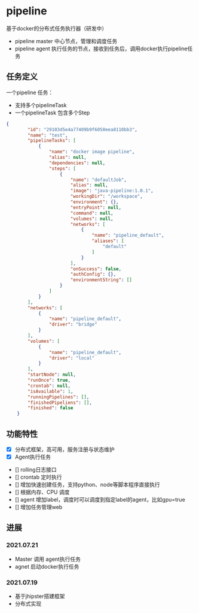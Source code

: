 # pipeline 

基于docker的分布式任务执行器（研发中）

- pipeline master 中心节点，管理和调度任务
- pipeline agent 执行任务的节点，接收到任务后，调用docker执行pipeline任务

## 任务定义

一个pipeline 任务：

- 支持多个pipelineTask
- 一个pipelineTask 包含多个Step


```json
{
        "id": "29103d5e4a77409b9f6050eea8110bb3",
        "name": "test",
        "pipelineTasks": [
            {
                "name": "docker image pipeline",
                "alias": null,
                "dependencies": null,
                "steps": [
                    {
                        "name": "defaultJob",
                        "alias": null,
                        "image": "java-pipeline:1.0.1",
                        "workingDir": "/workspace",
                        "environment": {},
                        "entryPoint": null,
                        "command": null,
                        "volumes": null,
                        "networks": [
                            {
                                "name": "pipeline_default",
                                "aliases": [
                                    "default"
                                ]
                            }
                        ],
                        "onSuccess": false,
                        "authConfig": {},
                        "environmentString": []
                    }
                ]
            }
        ],
        "networks": [
            {
                "name": "pipeline_default",
                "driver": "bridge"
            }
        ],
        "volumes": [
            {
                "name": "pipeline_default",
                "driver": "local"
            }
        ],
        "startNode": null,
        "runOnce": true,
        "crontab": null,
        "isAvailable": 1,
        "runningPipelines": [],
        "finishedPipeliens": [],
        "finished": false
    }

```
## 功能特性

- [x] 分布式框架，高可用，服务注册与状态维护
- [x] Agent执行任务
- [] rolling日志接口
- [] crontab 定时执行
- [] 增加快速创建任务，支持python、node等脚本程序直接执行
- [] 根据内存、CPU 调度
- [] agent 增加label，调度时可以调度到指定label的agent，比如gpu=true
- [] 增加任务管理web

## 进展

### 2021.07.21 

- Master 调用 agent执行任务
- agnet 启动docker执行任务

### 2021.07.19

- 基于jhipster搭建框架
- 分布式实现
